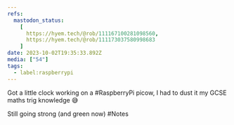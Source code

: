 ```yaml
---
refs:
  mastodon_status:
    [
      https://hyem.tech/@rob/111167100281098560,
      https://hyem.tech/@rob/111173037580998683
    ]
date: 2023-10-02T19:35:33.892Z
media: ["54"]
tags:
  - label:raspberrypi
---
```


Got a little clock working on a #RaspberryPi picow, I had to dust it my GCSE maths trig knowledge 😅

Still going strong (and green now) #Notes
